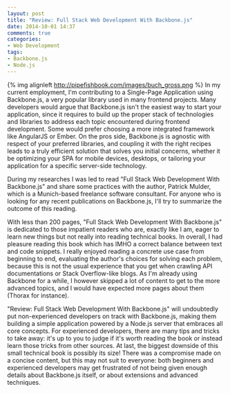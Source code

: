 ```yaml
---
layout: post
title: "Review: Full Stack Web Development With Backbone.js"
date: 2014-10-01 14:37
comments: true
categories: 
- Web Development
tags:
- Backbone.js
- Node.js
---
```


{% img alignleft http://pipefishbook.com/images/buch_gross.png %} In my current employment, I'm contributing to a Single-Page Application using Backbone.js, a very popular library used in many frontend projects. Many developers would argue that Backbone.js isn't the easiest way to start your application, since it requires to build up the proper stack of technologies and libraries to address each topic encountered during frontend development. Some would prefer choosing a more integrated framework like AngularJS or Ember. On the pros side, Backbone.js is agnostic with respect of your preferred libraries, and coupling it with the right recipes leads to a truly efficient solution that solves you initial concerns, whether it be optimizing your SPA for mobile devices, desktops, or tailoring your application for a specific server-side technology.

During my researches I was led to read "Full Stack Web Development With Backbone.js" and share some practices with the author, Patrick Mulder, which is a Munich-based freelance software consultant. For anyone who is looking for any recent publications on Backbone.js, I'll try to summarize the outcome of this reading.

With less than 200 pages, "Full Stack Web Development With Backbone.js" is dedicated to those impatient readers who are, exactly like I am, eager to learn new things but not really into reading technical books. In overall, I had pleasure reading this book which has IMHO a correct balance between text and code snippets. I really enjoyed reading a concrete use case from beginning to end, evaluating the author's choices for solving each problem, because this is not the usual experience that you get when crawling API documentations or Stack Overflow-like blogs. As I'm already using Backbone for a while, I however skipped a lot of content to get to the more advanced topics, and I would have expected more pages about them (Thorax for instance).

"Review: Full Stack Web Development With Backbone.js" will undoubtedly put non-experienced developers on track with Backbone.js, making them building a simple application powered by a Node.js server that embraces all core concepts. For experienced developers, there are many tips and tricks to take away: it's up to you to judge if it's worth reading the book or instead learn those tricks from other sources. At last, the biggest downside of this small technical book is possibly its size! There was a compromise made on a concise content, but this may not suit to everyone: both beginners and experienced developers may get frustrated of not being given enough details about Backbone.js itself, or about extensions and advanced techniques.